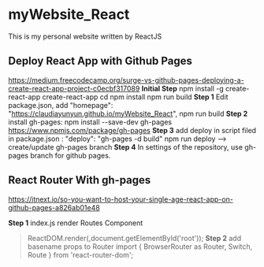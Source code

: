 # myWebsite_React
This is my personal website written by ReactJS

## Deploy React App with Github Pages
https://medium.freecodecamp.org/surge-vs-github-pages-deploying-a-create-react-app-project-c0ecbf317089
__Initial Step__
npm install -g create-react-app 
create-react-app <your project name>
cd <your project name>
npm install
npm run build
__Step 1__
Edit package.json, add "homepage": "https://claudiayunyun.github.io/myWebsite_React",
npm run build
__Step 2__
install gh-pages: npm install --save-dev gh-pages
https://www.npmjs.com/package/gh-pages
__Step 3__
add deploy in script filed in package.json : "deploy": "gh-pages -d build"
npm run deploy --> create/update gh-pages branch
__Step 4__
In settings of the repository, use gh-pages branch for github pages.

## React Router With gh-pages
https://itnext.io/so-you-want-to-host-your-single-age-react-app-on-github-pages-a826ab01e48

__Step 1__ 
index.js render Routes Component
> ReactDOM.render(<Routes />,document.getElementById('root'));
__Step 2__
add basename props to Router
> import { BrowserRouter as Router, Switch, Route } from 'react-router-dom';
>         <Router basename={process.env.PUBLIC_URL}>
>            <Switch>
>                <Route exact path='/' component={Home}/>
>                <Route exact path='/colorfullift' component={ColorfulLife}/>
>                <Route exact path='/favourites' component={Favourites}/>
>                <Route exact path='/introduction' component={Introduction}/>
>            </Switch>
>        </Router>